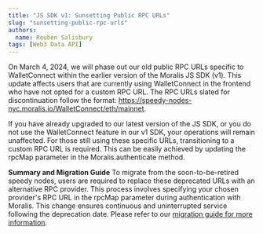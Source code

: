 ```yaml
---
title: "JS SDK v1: Sunsetting Public RPC URLs"
slug: "sunsetting-public-rpc-urls"
authors:
  name: Reuben Salisbury
tags: [Web3 Data API]
---
```


On March 4, 2024, we will phase out our old public RPC URLs specific to WalletConnect within the earlier version of the Moralis JS SDK (v1). This update affects users that are currently using WalletConnect in the frontend who have not opted for a custom RPC URL. The RPC URLs slated for discontinuation follow the format: https://speedy-nodes-nyc.moralis.io/WalletConnect/eth/mainnet.

If you have already upgraded to our latest version of the JS SDK, or you do not use the WalletConnect feature in our v1 SDK, your operations will remain unaffected. For those still using these specific URLs, transitioning to a custom RPC URL is required. This can be easily achieved by updating the rpcMap parameter in the Moralis.authenticate method.

**Summary and Migration Guide**
To migrate from the soon-to-be-retired speedy nodes, users are required to replace these deprecated URLs with an alternative RPC provider. This process involves specifying your chosen provider's RPC URL in the rpcMap parameter during authentication with Moralis. This change ensures continuous and uninterrupted service following the deprecation date.
Please refer to our [migration guide for more information](/web3-data-api/breaking-changes/sunset-public-rpc-nodes).
